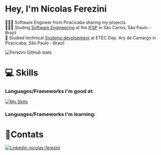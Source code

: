 # Hey, I'm Nícolas Ferezini

👨🏻‍💻 Software Engineer from Piracicaba sharing my projects</br>
👨🏻‍🎓 Studing [Software Engineering](https://youtu.be/O753uuutqH8?si=APPPozTD0vf2FgS4) at the [IFSP](https://scl.ifsp.edu.br/index.php/cursos.html?id=1762:bacharelado-em-engenharia-de-software&catid=61) in São Carlos, São Paulo - Brazil </br>
📓 Studied technical [Systems development](https://youtu.be/_MeRB4pPQKg?si=mZ86bc3gdqIbbsBz) at ETEC Dep. Ary de Camargo in Piracicaba, São Paulo - Brazil</br>

![Ferezini GitHub stats](https://github-readme-stats.vercel.app/api?username=fereziniNi&theme=github_dark&show_icons=true)

# 💻 Skills
### Languages/Frameworks I'm good at:
[![My Skills](https://skillicons.dev/icons?i=html,css,js,php,mysql&perline=3)](https://skillicons.dev)
          

### Languages/Frameworks I'm learning:


          
          

# 📱Contats
[![Linkedin: nicolas-ferezini](https://img.shields.io/badge/-NicolasFerezini-blue?style=flat-square&logo=Linkedin&logoColor=white&link=https://www.linkedin.com/in/nicolas-ferezini/)](https://www.linkedin.com/in/nicolas-ferezini-4b9464308/)
